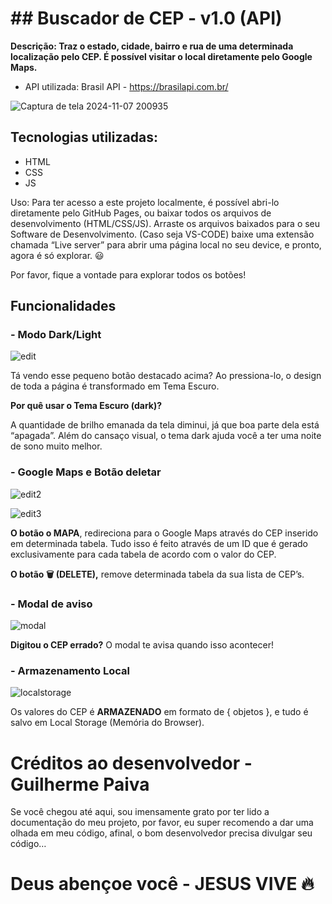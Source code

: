 # ## Buscador de CEP - v1.0 (API)

**Descrição: Traz o estado, cidade, bairro e rua de uma determinada localização pelo CEP. É possível visitar o local diretamente pelo Google Maps.**

- API utilizada: Brasil API - https://brasilapi.com.br/

![Captura de tela 2024-11-07 200935](https://github.com/user-attachments/assets/bb79a53f-3380-4876-bcc8-3d55d208dd34)

## Tecnologias utilizadas:

- HTML
- CSS
- JS

Uso: Para ter acesso a este projeto localmente, é possível abri-lo diretamente pelo GitHub Pages, ou baixar todos os arquivos de desenvolvimento (HTML/CSS/JS). Arraste os arquivos baixados para o seu Software de Desenvolvimento. (Caso seja VS-CODE) baixe uma extensão chamada “Live server” para abrir uma página local no seu device, e pronto, agora é só explorar. 😃

Por favor, fique a vontade para explorar todos os botões!

## Funcionalidades

### - Modo Dark/Light

![edit](https://github.com/user-attachments/assets/7459297a-68f9-4829-9c05-e885684509a8)

Tá vendo esse pequeno botão destacado acima? Ao pressiona-lo, o design de toda a página é transformado em Tema Escuro.

**Por quê usar o Tema Escuro (dark)?**

A quantidade de brilho emanada da tela diminui, já que boa parte dela está “apagada”. Além do cansaço visual, o tema dark ajuda você a ter uma noite de sono muito melhor.

### - Google Maps e Botão deletar

![edit2](https://github.com/user-attachments/assets/90ff08b3-8fce-4391-bb52-4dd1c1762f0f)

![edit3](https://github.com/user-attachments/assets/8e84ecf1-6b0e-48b3-ac36-b34bd11036f4)

**O botão o MAPA**, redireciona para o Google Maps através do CEP inserido em determinada tabela. Tudo isso é feito através de um ID que é gerado exclusivamente para cada tabela de acordo com o valor do CEP.

**O botão 🗑️ (DELETE),** remove determinada tabela da sua lista de CEP’s.

### -  Modal de aviso

![modal](https://github.com/user-attachments/assets/691bf680-9e95-4b7c-8d51-9f8fe7bada6f)

**Digitou o CEP errado?** O modal te avisa quando isso acontecer!

### - Armazenamento Local

![localstorage](https://github.com/user-attachments/assets/d2e1dddf-ecdc-4ab0-bcde-9a109edc7386)

Os valores do CEP é **ARMAZENADO** em formato de { objetos }, e tudo é salvo em Local Storage (Memória do Browser).

# Créditos ao desenvolvedor - Guilherme Paiva

Se você chegou até aqui, sou imensamente grato por ter lido a documentação do meu projeto, por favor, eu super recomendo a dar uma olhada em meu código, afinal, o bom desenvolvedor precisa divulgar seu código…

# Deus abençoe você - JESUS VIVE 🔥

